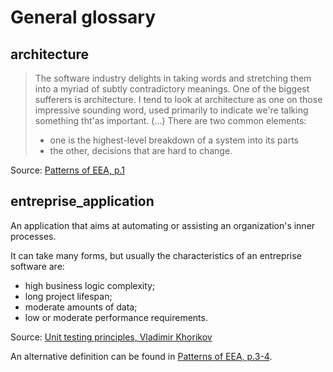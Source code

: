 # General glossary

## architecture

> The software industry delights in taking words and stretching them into a myriad of subtly contradictory meanings.
> One of the biggest sufferers is architecture. I tend to look at architecture as one on those impressive sounding word,
> used primarily to indicate we're talking something tht'as important. (...)
> There are two common elements:
> - one is the highest-level breakdown of a system into its parts
> - the other, decisions that are hard to change.

Source: [Patterns of EEA, p.1](../works.md#eea)

## entreprise_application

An application that aims at automating or assisting an organization's inner processes.

It can take many forms, but usually the characteristics of an entreprise software are:
- high business logic complexity;
- long project lifespan;
- moderate amounts of data;
- low or moderate performance requirements.

Source: [Unit testing principles, Vladimir Khorikov](https://www.manning.com/books/unit-testing)

An alternative definition can be found in [Patterns of EEA, p.3-4](../works.md#eea).
